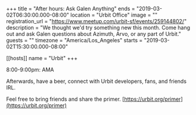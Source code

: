 +++
title = "After hours: Ask Galen Anything"
ends = "2019-03-02T06:30:00.000-08:00"
location = "Urbit Office"
image = ""
registration_url = "https://www.meetup.com/urbit-sf/events/259144802/"
description = "We thought we'd try something new this month. Come hang out and ask Galen questions about Azimuth, Arvo, or any part of Urbit."
guests = ""
timezone = "America/Los_Angeles"
starts = "2019-03-02T15:30:00.000-08:00"

[[hosts]]
name = "Urbit"
+++

8:00-9:00pm: AMA

Afterwards, have a beer, connect with Urbit developers, fans, and friends IRL.

Feel free to bring friends and share the primer. [https://urbit.org/primer](https://urbit.org/primer)
